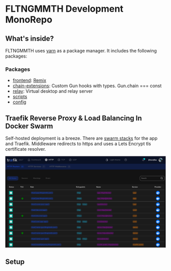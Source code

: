 # FLTNGMMTH Development MonoRepo


## What's inside?

FLTNGMMTH uses [yarn](https://www.yarnpkg.com/) as a package manager. It includes the following packages:

### Packages

- [frontend](frontend): [Remix](https://remix.run/) 
- [chain-extensions](chain-extensions): Custom Gun hooks with types. Gun.chain === const
- [relay](relay): Virtual desktop and relay server
- [scripts](scripts)
- [config](config)

## Traefik Reverse Proxy & Load Balancing In Docker Swarm

Self-hosted deployment is a breeze. There are [swarm stacks](proxy/traefik/traefik.yml) for the app and Traefik. Middleware redirects to https and uses a Lets Encrypt tls certificate resolver.

![Traefik Service Manager](.github/images/traefik1.png "Traefik1")

## Setup
